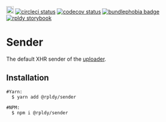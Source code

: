 <a href="https://badge.fury.io/js/%40rpldy%2Fsender">
    <img src="https://badge.fury.io/js/%40rpldy%2Fsender.svg" alt="npm version" height="20"></a>
<a href="https://circleci.com/gh/rpldy/react-uploady">
    <img src="https://circleci.com/gh/rpldy/react-uploady.svg?style=svg" alt="circleci status"/></a>  
<a href="https://codecov.io/gh/rpldy/react-uploady">
    <img src="https://codecov.io/gh/rpldy/react-uploady/branch/master/graph/badge.svg" alt="codecov status"/></a> 
<a href="https://bundlephobia.com/result?p=@rpldy/sender">
    <img src="https://badgen.net/bundlephobia/minzip/@rpldy/sender" alt="bundlephobia badge"/></a>
<a href="https://react-uploady-storybook.netlify.com">
   <img src="https://cdn.jsdelivr.net/gh/storybookjs/brand@master/badge/badge-storybook.svg" alt="rpldy storybook"/></a> 

# Sender

The default XHR sender of the [uploader](../uploader).

## Installation

```shell
#Yarn:
  $ yarn add @rpldy/sender

#NPM:
  $ npm i @rpldy/sender
``` 

